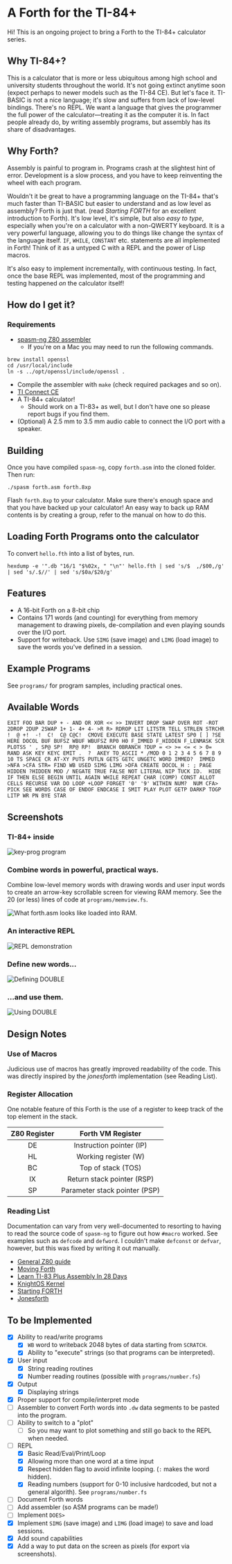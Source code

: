 # A Forth for the TI-84+

Hi!  This is an ongoing project to bring a Forth to the TI-84+
calculator series.

## Why TI-84+?
This is a calculator that is more or less ubiquitous among high school
and university students throughout the world.  It's not going extinct
anytime soon (expect perhaps to newer models such as the TI-84 CE).
But let's face it.  TI-BASIC is not a nice language; it's slow and
suffers from lack of low-level bindings.  There's no REPL.  We want a
language that gives the programmer the full power of the
calculator—treating it as the computer it is.  In fact people already
do, by writing assembly programs, but assembly has its share of
disadvantages.

## Why Forth?
Assembly is painful to program in.  Programs crash at the slightest
hint of error.  Development is a slow process, and you have to keep
reinventing the wheel with each program.

Wouldn't it be great to have a programming language on the TI-84+
that's much faster than TI-BASIC but easier to understand and as low
level as assembly?  Forth is just that.  (read _Starting FORTH_ for an
excellent introduction to Forth).  It's low level, it's simple, but
also _easy to type_, especially when you're on a calculator with a
non-QWERTY keyboard.  It is a very powerful language, allowing you to
do things like change the syntax of the language itself.  `IF`,
`WHILE`, `CONSTANT` etc. statements are all implemented in Forth!
Think of it as a untyped C with a REPL and the power of Lisp macros.

It's also easy to implement incrementally, with continuous testing.
In fact, once the base REPL was implemented, most of the programming
and testing happened _on_ the calculator itself!

## How do I get it?
### Requirements
- [spasm-ng Z80 assembler](https://github.com/alberthdev/spasm-ng)
  - If you're on a Mac you may need to run the following commands.
```shell
brew install openssl
cd /usr/local/include
ln -s ../opt/openssl/include/openssl .
```  
  - Compile the assembler with `make` (check required packages and so
    on).
- [TI Connect CE](https://education.ti.com/en/products/computer-software/ti-connect-ce-sw)
- A TI-84+ calculator!
  - Should work on a TI-83+ as well, but I don't have one so please
    report bugs if you find them.
- (Optional) A 2.5 mm to 3.5 mm audio cable to connect the I/O port
  with a speaker.
## Building
Once you have compiled `spasm-ng`, copy `forth.asm` into the cloned
folder.  Then run:

```shell
./spasm forth.asm forth.8xp
```
Flash `forth.8xp` to your calculator.  Make sure there's enough space
and that you have backed up your calculator!  An easy way to back up
RAM contents is by creating a group, refer to the manual on how to do
this.

## Loading Forth Programs onto the calculator
To convert `hello.fth` into a list of bytes, run.
```shell
hexdump -e '".db "16/1 "$%02x, " "\n"' hello.fth | sed 's/$  ,/$00,/g' | sed 's/.$//' | sed 's/$0a/$20/g'
```

## Features
- A 16-bit Forth on a 8-bit chip
- Contains 171 words (and counting) for everything from memory
  management to drawing pixels, de-compilation and even playing sounds
  over the I/O port.
- Support for writeback.  Use `SIMG` (save image) and `LIMG` (load
  image) to save the words you've defined in a session.

## Example Programs
See `programs/` for program samples, including practical ones.

## Available Words
```text
EXIT FOO BAR DUP + - AND OR XOR << >> INVERT DROP SWAP OVER ROT -ROT
2DROP 2DUP 2SWAP 1+ 1- 4+ 4- >R R> RDROP LIT LITSTR TELL STRLEN STRCHR
!  @ +!  -!  C!  C@ C@C!  CMOVE EXECUTE BASE STATE LATEST SP0 [ ] ?SE
HERE DOCOL BUF BUFSZ WBUF WBUFSZ RP0 H0 F_IMMED F_HIDDEN F_LENMASK SCR
PLOTSS ' , SP@ SP!  RP@ RP!  BRANCH 0BRANCH ?DUP = <> >= <= < > 0=
RAND ASK KEY KEYC EMIT .  ?  AKEY TO_ASCII * /MOD 0 1 2 3 4 5 6 7 8 9
10 TS SPACE CR AT-XY PUTS PUTLN GETS GETC UNGETC WORD IMMED?  IMMED
>NFA >CFA STR= FIND WB USED SIMG LIMG >DFA CREATE DOCOL_H : ; PAGE
HIDDEN ?HIDDEN MOD / NEGATE TRUE FALSE NOT LITERAL NIP TUCK ID.  HIDE
IF THEN ELSE BEGIN UNTIL AGAIN WHILE REPEAT CHAR (COMP) CONST ALLOT
CELLS RECURSE VAR DO LOOP +LOOP FORGET '0' '9' WITHIN NUM?  NUM CFA>
PICK SEE WORDS CASE OF ENDOF ENDCASE I SMIT PLAY PLOT GETP DARKP TOGP
LITP WR PN BYE STAR
```

## Screenshots
### TI-84+ inside
![key-prog program](demo2.png)

### Combine words in powerful, practical ways.
Combine low-level memory words with drawing words and user input words
to create an arrow-key scrollable screen for viewing RAM memory.  See
the 20 (or less) lines of code at `programs/memview.fs`.

![What forth.asm looks like loaded into RAM.](repl3.png)

### An interactive REPL
![REPL demonstration](repl1.png)

### Define new words...
![Defining DOUBLE](repl4.png)

### ...and use them.
![Using DOUBLE](repl5.png)


## Design Notes
### Use of Macros
Judicious use of macros has greatly improved readability of the code.
This was directly inspired by the _jonesforth_ implementation (see
Reading List).
### Register Allocation
One notable feature of this Forth is the use of a register to keep
track of the top element in the stack.

| Z80 Register | Forth VM Register             |
| :---:        | :---:                         |
| DE           | Instruction pointer (IP)      |
| HL           | Working register (W)          |
| BC           | Top of stack (TOS)            |
| IX           | Return stack pointer (RSP)    |
| SP           | Parameter stack pointer (PSP) |
### Reading List
Documentation can vary from very well-documented to resorting to
having to read the source code of `spasm-ng` to figure out how
`#macro` worked.  See examples such as `defcode` and `defword`.  I
couldn't make `defconst` or `defvar`, however, but this was fixed by
writing it out manually.

- [General Z80 guide](http://jgmalcolm.com/z80/#advanced)
- [Moving Forth](http://www.bradrodriguez.com/papers/moving1.htm)
- [Learn TI-83 Plus Assembly In 28 Days](http://tutorials.eeems.ca/ASMin28Days/welcome.html)
- [KnightOS Kernel](https://github.com/KnightOS/kernel)
- [Starting FORTH](https://www.forth.com/starting-forth/)
- [Jonesforth](http://git.annexia.org/?p=jonesforth.git)

## To be Implemented
- [x] Ability to read/write programs
  - [x] `WB` word to writeback 2048 bytes of data starting from
        `SCRATCH`.
  - [x] Ability to "execute" strings (so that programs can be
        interpreted).
- [x] User input
  - [x] String reading routines
  - [x] Number reading routines (possible with `programs/number.fs`)
- [x] Output
  - [x] Displaying strings
- [x] Proper support for compile/interpret mode
- [ ] Assembler to convert Forth words into `.dw` data segments to be
pasted into the program.
- [ ] Ability to switch to a "plot"
  - [ ] So you may want to plot something and still go back to the
        REPL when needed.
- [ ] REPL
  - [x] Basic Read/Eval/Print/Loop
  - [x] Allowing more than one word at a time input
  - [x] Respect hidden flag to avoid infinite looping. (`:` makes the
        word hidden).
  - [x] Reading numbers (support for 0-10 inclusive hardcoded, but not
        a general algorith).  See `programs/number.fs`
- [ ] Document Forth words
- [ ] Add assembler (so ASM programs can be made!)
- [ ] Implement `DOES>`
- [x] Implement `SIMG` (save image) and `LIMG` (load image) to save
      and load sessions.
- [x] Add sound capabilities
- [x] Add a way to put data on the screen as pixels (for export via screenshots).
